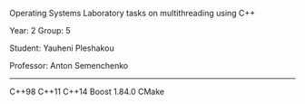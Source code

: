 Operating Systems
Laboratory tasks on multithreading using C++

Year: 2
Group: 5

Student: Yauheni Pleshakou

Professor: Anton Semenchenko


-----------------------------------------------
C++98
C++11
C++14
Boost 1.84.0
CMake
